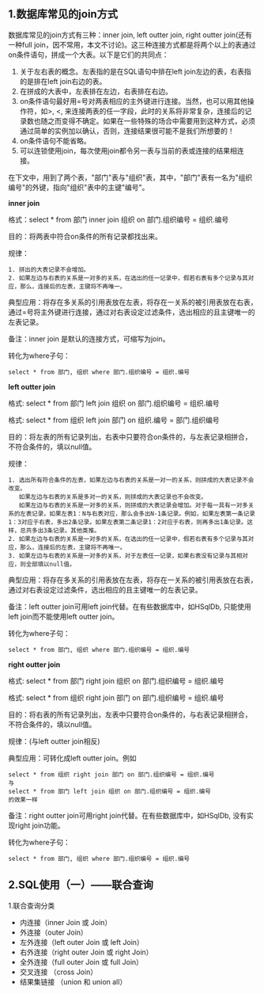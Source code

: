 ## 1.数据库常见的join方式

数据库常见的join方式有三种：inner join, left outter join, right outter join(还有一种full join，因不常用，本文不讨论)。这三种连接方式都是将两个以上的表通过on条件语句，拼成一个大表。以下是它们的共同点：

  1. 关于左右表的概念。左表指的是在SQL语句中排在left join左边的表，右表指的是排在left join右边的表。
  2. 在拼成的大表中，左表排在左边，右表排在右边。
  3. on条件语句最好用=号对两表相应的主外键进行连接。当然，也可以用其他操作符，如>, <, 来连接两表的任一字段，此时的关系将非常复杂，连接后的记录数也随之而变得不确定。如果在一些特殊的场合中需要用到这种方式，必须通过简单的实例加以确认，否则，连接结果很可能不是我们所想要的！
  4. on条件语句不能省略。
  5. 可以连锁使用join，每次使用join都令另一表与当前的表或连接的结果相连接。


在下文中，用到了两个表，"部门"表与"组织"表，其中，"部门"表有一名为"组织编号"的外键，指向"组织"表中的主键"编号"。

**inner join**

  格式：select * from 部门 inner join 组织 on 部门.组织编号 = 组织.编号

  目的：将两表中符合on条件的所有记录都找出来。

  规律：

    1. 拼出的大表记录不会增加。
    2. 如果左边与右表的关系是一对多的关系，在选出的任一记录中，假若右表有多个记录与其对应，那么，连接后的左表，主键将不再唯一。

  典型应用：将存在多关系的引用表放在左表，将存在一关系的被引用表放在右表，通过=号将主外键进行连接，通过对右表设定过滤条件，选出相应的且主键唯一的左表记录。

  备注：inner join 是默认的连接方式，可缩写为join。

  转化为where子句：

    select * from 部门, 组织 where 部门.组织编号 = 组织.编号

 

**left outter join**

  格式: select * from 部门 left join 组织 on 部门.组织编号 = 组织.编号

  格式: select * from 组织 left join 部门 on 组织.编号 = 部门.组织编号

  目的：将左表的所有记录列出，右表中只要符合on条件的，与左表记录相拼合，不符合条件的，填以null值。

  规律：

    1. 选出所有符合条件的左表，如果左边与右表的关系是一对一的关系，则拼成的大表记录不会改变。
       如果左边与右表的关系是多对一的关系，则拼成的大表记录也不会改变。
       如果左边与右表的关系是一对多的关系，则拼成的大表记录会增加。对于每一具有一对多关系的左表记录，如果左表1：N与右表对应，那么会多出N-1条记录。例如，如果左表第一条记录1：3对应于右表，多出2条记录。如果左表第二条记录1：2对应于右表，则再多出1条记录。这样，总共多出3条记录。其他类推。
    2. 如果左边与右表的关系是一对多的关系，在选出的任一记录中，假若右表有多个记录与其对应，那么，连接后的左表，主键将不再唯一。
    3. 如果左边与右表的关系是一对多的关系，对于左表任一记录，如果右表没有记录与其相对应，则全部填以null值。

  典型应用：将存在多关系的引用表放在左表，将存在一关系的被引用表放在右表，通过对右表设定过滤条件，选出相应的且主键唯一的左表记录。

  备注：left outter join可用left join代替。在有些数据库中，如HSqlDb, 只能使用left join而不能使用left outter join。

  转化为where子句：

    select * from 部门, 组织 where 部门.组织编号 = 组织.编号

**right outter join**

  格式: select * from 部门 right join 组织 on 部门.组织编号 = 组织.编号

  格式: select * from 组织 right join 部门 on 部门.组织编号 = 组织.编号

  目的：将右表的所有记录列出，左表中只要符合on条件的，与右表记录相拼合，不符合条件的，填以null值。

  规律：(与left outter join相反)

  典型应用：可转化成left outter join。例如

    select * from 组织 right join 部门 on 部门.组织编号 = 组织.编号
    与
    select * from 部门 left join 组织 on 部门.组织编号 = 组织.编号
    的效果一样

  备注：right outter join可用right join代替。在有些数据库中，如HSqlDb, 没有实现right join功能。

  转化为where子句：

    select * from 部门, 组织 where 部门.组织编号 = 组织.编号

## 2.SQL使用（一）——联合查询
1.联合查询分类
* 内连接（inner Join 或 Join）
* 外连接（outer Join） 
* 左外连接（left outer Join 或 left Join）
* 右外连接（right outer Join 或 right Join）
* 全外连接（full outer Join 或 full Join）
* 交叉连接 （cross Join）
* 结果集链接 （union 和 union all）
